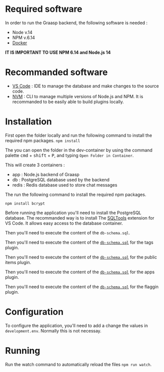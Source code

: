 # Required software

In order to run the Graasp backend, the following software is needed :

- Node v.14
- NPM v.6.14
- [Docker](https://docs.docker.com/get-docker/)

**IT IS IMPORTANT TO USE NPM 6.14 and Node.js 14**

# Recommanded software

- [VS Code](https://code.visualstudio.com) : IDE to manage the database and make changes to the source code.
- [NVM](https://github.com/nvm-sh/nvm) : CLI to manage multiple versions of Node.js and NPM. It is recommanded to be easily able to build plugins locally.

# Installation

First open the folder locally and run the following command to install the required npm packages.
`npm install`

The you can open the folder in the dev-container by using the command palette <kbd>cmd</kbd> + <kbd>shift</kbd> + <kbd>P</kbd>, and typing `Open Folder in Container`.

This will create 3 containers :
- app : Node.js backend of Graasp
- db : PostgreSQL database used by the backend 
- redis : Redis database used to store chat messages

The run the following command to install the required npm packages.

`npm install bcrypt`

Before running the application you'll need to install the PostgreSQL database. The recommanded way is to install The [SQLTools](https://marketplace.visualstudio.com/items?itemName=mtxr.sqltools) extension for VS Code. It allows easy access to the database container.

Then you'll need to execute the content of the `db-schema.sql`.

Then you'll need to execute the content of the [`db-schema.sql`](https://github.com/graasp/graasp-item-tags/blob/3/pinnedItem/db-schema.sql) for the tags plugin.

Then you'll need to execute the content of the [`db-schema.sql`](https://github.com/graasp/graasp-public-items/blob/main/db-schema.sql) for the public items plugin.

Then you'll need to execute the content of the [`db-schema.sql`](https://github.com/graasp/graasp-apps/blob/main/db-schema.sql) for the apps plugin.

Then you'll need to execute the content of the [`db-schema.sql`](https://github.com/graasp/graasp-item-flagging/blob/master/db-schema.sql) for the flaggin plugin.

# Configuration

To configure the application, you'll need to add a change the values in  `development.env`. Normally this is not necessay.

# Running
Run the watch command to automatically reload the files `npm run watch`.